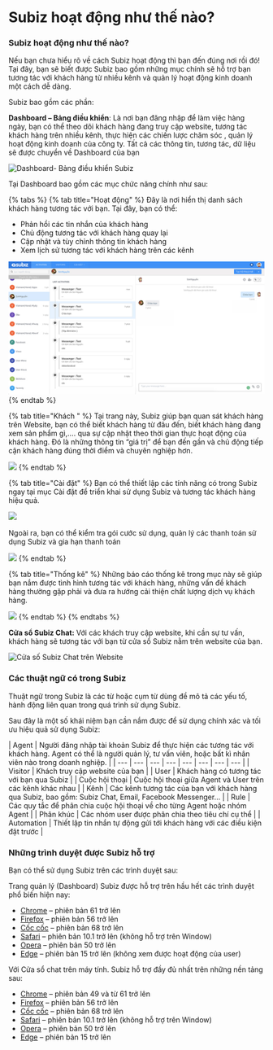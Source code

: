 # Subiz hoạt động như thế nào?

### Subiz hoạt động như thế nào?

Nếu bạn chưa hiểu rõ về cách Subiz hoạt động thì bạn đến đúng nơi rồi đó! Tại đây, bạn sẽ biết được Subiz bao gồm những mục chính sẽ hỗ trợ bạn tương tác với khách hàng từ nhiều kênh và quản lý hoạt động kinh doanh một cách dễ dàng.

Subiz bao gồm các phần:

**Dashboard – Bảng điều khiển**: Là nơi bạn đăng nhập để làm việc hàng ngày, bạn có thể theo dõi khách hàng đang truy cập website, tương tác khách hàng trên nhiều kênh, thực hiện các chiến lược chăm sóc , quản lý hoạt động kinh doanh của công ty. Tất cả các thông tin, tương tác, dữ liệu sẽ được chuyển về Dashboard của bạn

![Dashboard- B&#x1EA3;ng &#x111;i&#x1EC1;u khi&#x1EC3;n Subiz](https://lh5.googleusercontent.com/UVwvIoClWKiTqzfkJtAqsfVc0Qs6NJu3R3uUqcMpehEzho75SIWhGWMatGAoMTiAqiCkgQQJ03guoipbBQiRv5L6bjKlwv6t0FDnh1I8MlExj4_MPpsPaZuDU3Je1zlqM3BrSxDd)

Tại Dashboard bao gồm các mục chức năng chính như sau:

{% tabs %}
{% tab title="Hoạt động" %}
Đây là nơi hiển thị danh sách khách hàng tương tác với bạn. Tại đây, bạn có thể:

* Phản hồi các tin nhắn của khách hàng
* Chủ động tương tác với khách hàng quay lại
* Cập nhật và tùy chỉnh thông tin khách hàng
* Xem lịch sử tương tác với khách hàng trên các kênh

![](../../.gitbook/assets/subiz_messenger2.jpg)
{% endtab %}

{% tab title="Khách " %}
Tại trang này, Subiz giúp bạn quan sát khách hàng trên Website, bạn có thể biết khách hàng từ đâu đến, biết khách hàng đang xem sản phẩm gì,.... qua sự cập nhật theo thời gian thực hoạt động của khách hàng. Đó là những thông tin “giá trị” để bạn đến gần và chủ động tiếp cận khách hàng đúng thời điểm và chuyên nghiệp hơn.

![](https://lh5.googleusercontent.com/GR26TxtguDwlfd8xKzQs8bDcfx3XvTH30bsHvZgQH7Q-gUwKh0ee-3ZNSfqxdC3gkSqts2P1L7DyE-QEEVXUDT2tCAWKKDZNB6WRD0ymcdRmtQV9Zlib-hC0U1XZwKWOO9GA7xC2)
{% endtab %}

{% tab title="Cài đặt" %}
Bạn có thể thiết lập các tính năng có trong Subiz ngay tại mục Cài đặt để triển khai sử dụng Subiz và tương tác khách hàng hiệu quả.

![](https://lh6.googleusercontent.com/Uo2dVWCRoOgzHGERvhgv05Hx4tZAdGRawKJCM1_ksp4yxFNJC5bVdsvLehvqcQnRqguZP6R4eLwDs29_jtE5VMPhGjRTNi1arU2g5gpwlUEpt-JQEk9sHMeTw3VR4SRAi5ie_RP-)

Ngoài ra, bạn có thể kiểm tra gói cước sử dụng, quản lý các thanh toán sử dụng Subiz và gia hạn thanh toán

![](https://lh4.googleusercontent.com/eR_J0TsW6mIKtIp7vWnwkgchFL_GjG5IpnPwNA99fBfhJQKOtTuIHQzK6dscgVLW8bsvUtFSiAABKMNNFt6OZpzcIaNBzUUhxmhVZUQ_zyOQrERpMbCjD9dtE-cjJf9ttGv0yqeh)
{% endtab %}

{% tab title="Thống kê" %}
Những báo cáo thống kê trong mục này sẽ giúp bạn nắm được tình hình tương tác với khách hàng, những vấn đề khách hàng thường gặp phải và đưa ra hướng cải thiện chất lượng dịch vụ khách hàng.

![](https://lh5.googleusercontent.com/aDTSDiWS14Qtu8D2mMVN0eg2ku3TTXpDya7Jfn2npzU7jJEmGOQZMoSyPQWDcGkNdLycu7P0mdarOKr1shpKb1nwslpbALXrEbZPt-2lRWIchX0anDUNRM5PcTj1Q_eH0POz4OpR)
{% endtab %}
{% endtabs %}



**Cửa sổ Subiz Chat:** Với các khách truy cập website, khi cần sự tư vấn, khách hàng sẽ tương tác với bạn từ cửa sổ Subiz nằm trên website của bạn.

![C&#x1EED;a s&#x1ED1; Subiz Chat tr&#xEA;n Website](https://lh3.googleusercontent.com/7M5mGw28b_Bxw4egoojpNn7gWaNZjxlzKcEhPviQ6oGxETvtrIiVBfMWKVUmHMXcZ2fz5OLb2i05SzaR0gC6AN6gOfQWhSv-x91XFCFYPYUUyn3KJnAnaxJ9IBcIc2jfkzw12ul4)

### **Các thuật ngữ có trong Subiz**

Thuật ngữ trong Subiz là các từ hoặc cụm từ dùng đề mô tả các yếu tố, hành động liên quan trong quá trình sử dụng Subiz.

Sau đây là một số khái niệm bạn cần nắm được để sử dụng chính xác và tối ưu hiệu quả sử dụng Subiz:

| Agent | Người đăng nhập tài khoản Subiz để thực hiện các tương tác với khách hàng. Agent có thể là người quản lý, tư vấn viên, hoặc bất kì nhân viên nào trong doanh nghiệp. |
| --- | --- | --- | --- | --- | --- | --- | --- |
| Visitor | Khách truy cập website của bạn |
| User | Khách  hàng có tương tác với bạn qua Subiz |
| Cuộc hội thoại | Cuộc hội thoại giữa Agent và User trên các kênh khác nhau |
| Kênh | Các kênh tương tác của bạn với khách hàng qua Subiz, bao gồm: Subiz Chat, Email, Facebook Messenger… |
| Rule | Các quy tắc để phân chia cuộc hội thoại về cho từng Agent hoặc nhóm Agent |
| Phân khúc | Các nhóm user được phân chia theo tiêu chí cụ thể |
| Automation | Thiết lập tin nhắn tự động gửi tới khách hàng với các điều kiện đặt trước |

### Những trình duyệt được Subiz hỗ trợ

Bạn có thể sử dụng Subiz trên các trình duyệt sau:

Trang quản lý \(Dashboard\) Subiz được hỗ trợ trên hầu hết các trình duyệt phổ biến hiện nay:

* ​[Chrome](http://www.google.com/chrome/) – phiên bản 61 trở lên
* ​[Firefox](http://www.firefox.com/) – phiên bản 56 trở lên
* ​[Cốc cốc](https://coccoc.com/vi/en) – phiên bản 68 trở lên
* ​[Safari](http://www.apple.com/safari/) – phiên bản 10.1 trở lên \(không hỗ trợ trên Window\)
* ​[Opera](https://www.opera.com/) – phiên bản 50 trở lên
* ​[Edge](https://www.microsoft.com/en-us/windows/microsoft-edge) – phiên bản 15 trở lên \(không xem được hoạt động của user\)

Với Cửa sổ chat trên máy tính. Subiz hỗ trợ đầy đủ nhất trên những nền tảng sau:

* ​[Chrome](http://www.google.com/chrome/) – phiên bản 49 và từ 61 trở lên
* ​[Firefox](http://www.firefox.com/) – phiên bản 56 trở lên
* ​[Cốc cốc](https://coccoc.com/vi/en) – phiên bản 68 trở lên
* ​[Safari](http://www.apple.com/safari/) – phiên bản 10.1 trở lên \(không hỗ trợ trên Window\)
* ​[Opera](https://www.opera.com/) – phiên bản 50 trở lên
* ​[Edge](https://www.microsoft.com/en-us/windows/microsoft-edge) – phiên bản 15 trở lên

